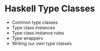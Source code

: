 # Haskell Type Classes
+ Common type classes
+ Type class instances
+ Type class instance rules
+ Type wrappers
+ Writing our own type classes
